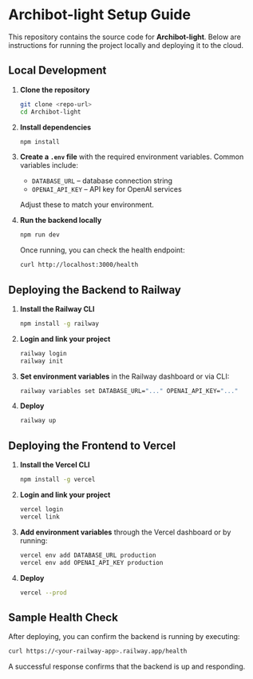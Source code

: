 # Archibot-light Setup Guide

This repository contains the source code for **Archibot-light**. Below are
instructions for running the project locally and deploying it to the cloud.

## Local Development

1. **Clone the repository**

   ```bash
   git clone <repo-url>
   cd Archibot-light
   ```

2. **Install dependencies**

   ```bash
   npm install
   ```

3. **Create a `.env` file** with the required environment variables. Common
   variables include:

   - `DATABASE_URL` &ndash; database connection string
   - `OPENAI_API_KEY` &ndash; API key for OpenAI services

   Adjust these to match your environment.

4. **Run the backend locally**

   ```bash
   npm run dev
   ```

   Once running, you can check the health endpoint:

   ```bash
   curl http://localhost:3000/health
   ```

## Deploying the Backend to Railway

1. **Install the Railway CLI**

   ```bash
   npm install -g railway
   ```

2. **Login and link your project**

   ```bash
   railway login
   railway init
   ```

3. **Set environment variables** in the Railway dashboard or via CLI:

   ```bash
   railway variables set DATABASE_URL="..." OPENAI_API_KEY="..."
   ```

4. **Deploy**

   ```bash
   railway up
   ```

## Deploying the Frontend to Vercel

1. **Install the Vercel CLI**

   ```bash
   npm install -g vercel
   ```

2. **Login and link your project**

   ```bash
   vercel login
   vercel link
   ```

3. **Add environment variables** through the Vercel dashboard or by running:

   ```bash
   vercel env add DATABASE_URL production
   vercel env add OPENAI_API_KEY production
   ```

4. **Deploy**

   ```bash
   vercel --prod
   ```

## Sample Health Check

After deploying, you can confirm the backend is running by executing:

```bash
curl https://<your-railway-app>.railway.app/health
```

A successful response confirms that the backend is up and responding.

